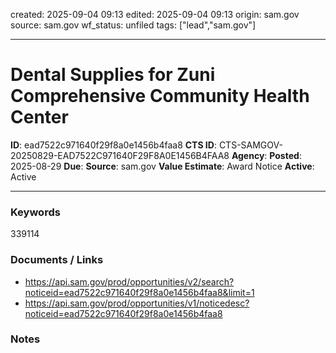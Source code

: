 created: 2025-09-04 09:13
edited: 2025-09-04 09:13
origin: sam.gov
source: sam.gov
wf_status: unfiled
tags: ["lead","sam.gov"]

---

# Dental Supplies for Zuni Comprehensive Community Health Center

**ID**: ead7522c971640f29f8a0e1456b4faa8
**CTS ID**: CTS-SAMGOV-20250829-EAD7522C971640F29F8A0E1456B4FAA8
**Agency**: 
**Posted**: 2025-08-29
**Due**: 
**Source**: sam.gov
**Value Estimate**: Award Notice
**Active**: Active

---

### Keywords
339114

### Documents / Links
- <https://api.sam.gov/prod/opportunities/v2/search?noticeid=ead7522c971640f29f8a0e1456b4faa8&limit=1>
- <https://api.sam.gov/prod/opportunities/v1/noticedesc?noticeid=ead7522c971640f29f8a0e1456b4faa8>

### Notes

